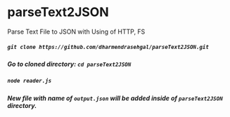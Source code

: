 # parseText2JSON
Parse Text File to JSON with Using of HTTP, FS

##### `git clone https://github.com/dharmendrasehgal/parseText2JSON.git`
##### Go to cloned directory: `cd parseText2JSON`
##### `node reader.js`
##### New file with name of `output.json` will be added inside of `parseText2JSON` directory.

